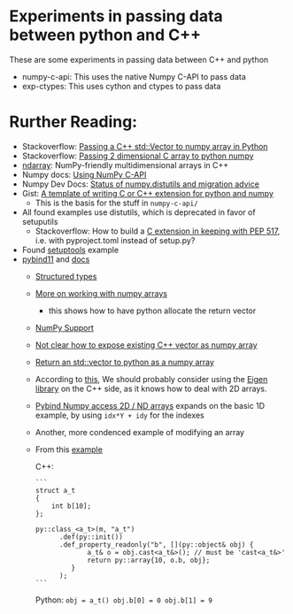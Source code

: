 # Experiments in passing data between python and C++

These are some experiments in passing data between C++ and python

* numpy-c-api: This uses the native Numpy C-API to pass data
* exp-ctypes: This uses cython and ctypes to pass data

# Rurther Reading:

* Stackoverflow: [Passing a C++ std::Vector to numpy array in Python](https://stackoverflow.com/questions/18780570/passing-a-c-stdvector-to-numpy-array-in-python)
* Stackoverflow: [Passing 2 dimensional C array to python numpy](https://stackoverflow.com/questions/27940848/passing-2-dimensional-c-array-to-python-numpy)
* [ndarray](https://ndarray.github.io/ndarray/): NumPy-friendly multidimensional arrays in C++
* Numpy docs: [Using NumPy C-API](https://numpy.org/doc/stable/user/c-info.html)
* Numpy Dev Docs: [Status of numpy.distutils and migration advice](https://numpy.org/doc/stable/user/c-info.html)
* Gist: [A template of writing C or C++ extension for python and numpy](https://gist.github.com/kanhua/8f1eb7c67f5a031633121b6b187b8dc9#file-test_mod-py)
   * This is the basis for the stuff in `numpy-c-api/`
* All found examples use distutils, which is deprecated in favor of setuputils
   * Stackoverflow: How to build a [C extension in keeping with PEP 517](https://stackoverflow.com/questions/66157987/how-to-build-a-c-extension-in-keeping-with-pep-517-i-e-with-pyproject-toml-ins), i.e. with pyproject.toml instead of setup.py?
* Found [setuptools](https://setuptools.pypa.io/en/latest/userguide/ext_modules.html#) example
* [pybind11](https://github.com/pybind/pybind11) and [docs](https://pybind11.readthedocs.io/en/latest/)
   * [Structured types](https://pybind11.readthedocs.io/en/stable/advanced/pycpp/numpy.html#structured-types)
   * [More on working with numpy arrays](https://people.duke.edu/~ccc14/cspy/18G_C++_Python_pybind11.html#More-on-working-with-numpy-arrays)
      * this shows how to have python allocate the return vector
   * [NumPy Support](https://pybind11-jagerman.readthedocs.io/en/stable/advanced.html#numpy-support)
   * [Not clear how to expose existing C++ vector as numpy array](https://github.com/pybind/pybind11/issues/1042)
   * [Return an std::vector to python as a numpy array](https://stackoverflow.com/questions/58756764/return-an-stdvector-to-python-as-a-numpy-array)
   * According to [this](https://stackoverflow.com/questions/69831285/pybind11-how-to-pass-an-n-dimentional-numpy-array-from-python-c),
     We should probably consider using the [Eigen library](https://gitlab.com/libeigen/eigen) on the C++ side,
     as it knows how to deal with 2D arrays.
   * [Pybind Numpy access 2D / ND arrays](https://stackoverflow.com/questions/49582252/pybind-numpy-access-2d-nd-arrays)
     expands on the basic 1D example, by using  `idx*Y + idy` for the indexes
   * Another, more condenced example of modifying an array
   * From this [example](https://github.com/pybind/pybind11/issues/2149)

     C++:

         ```
         struct a_t
         {
             int b[10];
         };

         py::class_<a_t>(m, "a_t")
               .def(py::init())
               .def_property_readonly("b", [](py::object& obj) {
                      a_t& o = obj.cast<a_t&>(); // must be 'cast<a_t&>'
                      return py::array{10, o.b, obj};
                  }
               );
         ```

      Python:
         ```
         obj = a_t()
         obj.b[0] = 0
         obj.b[1] = 9
         ```
